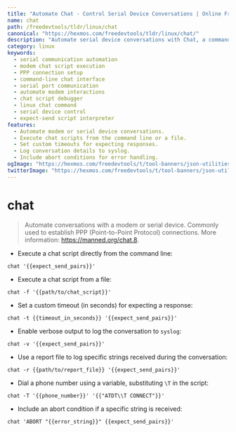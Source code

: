 ```yaml
---
title: "Automate Chat - Control Serial Device Conversations | Online Free DevTools by Hexmos"
name: chat
path: /freedevtools/tldr/linux/chat
canonical: "https://hexmos.com/freedevtools/tldr/linux/chat/"
description: "Automate serial device conversations with Chat, a command-line tool for scripting interactions. Establish PPP connections and manage modems easily. Free online tool, no registration required."
category: linux
keywords:
  - serial communication automation
  - modem chat script execution
  - PPP connection setup
  - command-line chat interface
  - serial port communication
  - automate modem interactions
  - chat script debugger
  - linux chat command
  - serial device control
  - expect-send script interpreter
features:
  - Automate modem or serial device conversations.
  - Execute chat scripts from the command line or a file.
  - Set custom timeouts for expecting responses.
  - Log conversation details to syslog.
  - Include abort conditions for error handling.
ogImage: "https://hexmos.com/freedevtools/t/tool-banners/json-utilities-banner.png"
twitterImage: "https://hexmos.com/freedevtools/t/tool-banners/json-utilities-banner.png"
---
```


# chat

> Automate conversations with a modem or serial device.
> Commonly used to establish PPP (Point-to-Point Protocol) connections.
> More information: <https://manned.org/chat.8>.

- Execute a chat script directly from the command line:

`chat '{{expect_send_pairs}}'`

- Execute a chat script from a file:

`chat -f '{{path/to/chat_script}}'`

- Set a custom timeout (in seconds) for expecting a response:

`chat -t {{timeout_in_seconds}} '{{expect_send_pairs}}'`

- Enable verbose output to log the conversation to `syslog`:

`chat -v '{{expect_send_pairs}}'`

- Use a report file to log specific strings received during the conversation:

`chat -r {{path/to/report_file}} '{{expect_send_pairs}}'`

- Dial a phone number using a variable, substituting `\T` in the script:

`chat -T '{{phone_number}}' '{{"ATDT\\T CONNECT"}}'`

- Include an abort condition if a specific string is received:

`chat 'ABORT "{{error_string}}" {{expect_send_pairs}}'`
